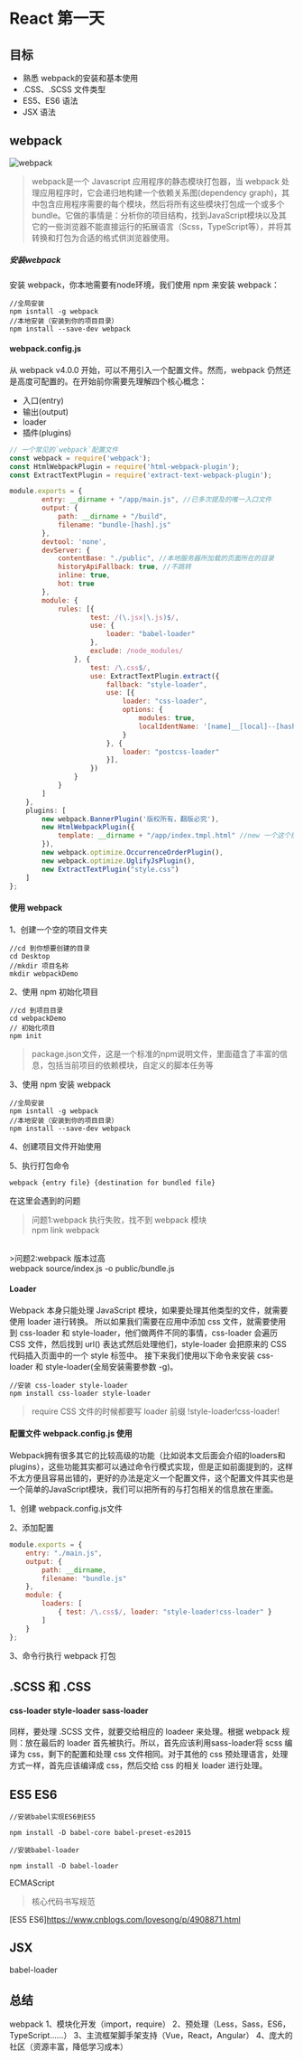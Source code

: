 # React 第一天

## 目标
* 熟悉 webpack的安装和基本使用
* .CSS、.SCSS 文件类型
* ES5、ES6 语法
* JSX 语法

## webpack
![webpack](http://www.runoob.com/wp-content/uploads/2017/01/what-is-webpack.png)

>webpack是一个 Javascript 应用程序的静态模块打包器，当 webpack 处理应用程序时，它会递归地构建一个依赖关系图(dependency graph)，其中包含应用程序需要的每个模块，然后将所有这些模块打包成一个或多个 bundle。它做的事情是：分析你的项目结构，找到JavaScript模块以及其它的一些浏览器不能直接运行的拓展语言（Scss，TypeScript等），并将其转换和打包为合适的格式供浏览器使用。


##### 安装webpack
安装 webpack，你本地需要有node环境，我们使用 npm 来安装 webpack：
```
//全局安装
npm isntall -g webpack
//本地安装（安装到你的项目目录）
npm install --save-dev webpack
```

#### webpack.config.js

从 webpack v4.0.0 开始，可以不用引入一个配置文件。然而，webpack 仍然还是高度可配置的。在开始前你需要先理解四个核心概念：

* 入口(entry)
* 输出(output)
* loader
* 插件(plugins)

```JavaScript
// 一个常见的`webpack`配置文件
const webpack = require('webpack');
const HtmlWebpackPlugin = require('html-webpack-plugin');
const ExtractTextPlugin = require('extract-text-webpack-plugin');

module.exports = {
        entry: __dirname + "/app/main.js", //已多次提及的唯一入口文件
        output: {
            path: __dirname + "/build",
            filename: "bundle-[hash].js"
        },
        devtool: 'none',
        devServer: {
            contentBase: "./public", //本地服务器所加载的页面所在的目录
            historyApiFallback: true, //不跳转
            inline: true,
            hot: true
        },
        module: {
            rules: [{
                    test: /(\.jsx|\.js)$/,
                    use: {
                        loader: "babel-loader"
                    },
                    exclude: /node_modules/
                }, {
                    test: /\.css$/,
                    use: ExtractTextPlugin.extract({
                        fallback: "style-loader",
                        use: [{
                            loader: "css-loader",
                            options: {
                                modules: true,
                                localIdentName: '[name]__[local]--[hash:base64:5]'
                            }
                        }, {
                            loader: "postcss-loader"
                        }],
                    })
                }
            }
        ]
    },
    plugins: [
        new webpack.BannerPlugin('版权所有，翻版必究'),
        new HtmlWebpackPlugin({
            template: __dirname + "/app/index.tmpl.html" //new 一个这个插件的实例，并传入相关的参数
        }),
        new webpack.optimize.OccurrenceOrderPlugin(),
        new webpack.optimize.UglifyJsPlugin(),
        new ExtractTextPlugin("style.css")
    ]
};
```

#### 使用 webpack
1、创建一个空的项目文件夹

```
//cd 到你想要创建的目录
cd Desktop
//mkdir 项目名称
mkdir webpackDemo
```
2、使用 npm 初始化项目

```
//cd 到项目目录
cd webpackDemo
// 初始化项目
npm init
```
>package.json文件，这是一个标准的npm说明文件，里面蕴含了丰富的信息，包括当前项目的依赖模块，自定义的脚本任务等

3、使用 npm 安装 webpack
```
//全局安装
npm isntall -g webpack
//本地安装（安装到你的项目目录）
npm install --save-dev webpack
```
4、创建项目文件开始使用

5、执行打包命令
```
webpack {entry file} {destination for bundled file}
```
在这里会遇到的问题

>问题1:webpack 执行失败，找不到 webpack 模块</br>
npm link webpack

</br>
>问题2:webpack 版本过高</br>
webpack source/index.js -o  public/bundle.js

#### Loader
Webpack 本身只能处理 JavaScript 模块，如果要处理其他类型的文件，就需要使用 loader 进行转换。
所以如果我们需要在应用中添加 css 文件，就需要使用到 css-loader 和 style-loader，他们做两件不同的事情，css-loader 会遍历 CSS 文件，然后找到 url() 表达式然后处理他们，style-loader 会把原来的 CSS 代码插入页面中的一个 style 标签中。
接下来我们使用以下命令来安装 css-loader 和 style-loader(全局安装需要参数 -g)。

```
//安装 css-loader style-loader
npm install css-loader style-loader
```

>require CSS 文件的时候都要写 loader 前缀 !style-loader!css-loader!

#### 配置文件 webpack.config.js 使用

Webpack拥有很多其它的比较高级的功能（比如说本文后面会介绍的loaders和plugins），这些功能其实都可以通过命令行模式实现，但是正如前面提到的，这样不太方便且容易出错的，更好的办法是定义一个配置文件，这个配置文件其实也是一个简单的JavaScript模块，我们可以把所有的与打包相关的信息放在里面。

1、创建 webpack.config.js文件

2、添加配置

```JavaScript
module.exports = {
    entry: "./main.js",
    output: {
        path: __dirname,
        filename: "bundle.js"
    },
    module: {
        loaders: [
            { test: /\.css$/, loader: "style-loader!css-loader" }
        ]
    }
};

```

3、命令行执行 webpack 打包

## .SCSS 和 .CSS

#### css-loader style-loader sass-loader

同样，要处理 .SCSS 文件，就要交给相应的 loadeer 来处理。根据 webpack 规则：放在最后的 loader 首先被执行。所以，首先应该利用sass-loader将 scss 编译为 css，剩下的配置和处理 css 文件相同。对于其他的 css 预处理语言，处理方式一样，首先应该编译成 css，然后交给 css 的相关 loader 进行处理。

## ES5 ES6
```
//安装babel实现ES6到ES5

npm install -D babel-core babel-preset-es2015
```

```
//安装babel-loader

npm install -D babel-loader
```
ECMAScript
>核心代码书写规范

[ES5 ES6]<https://www.cnblogs.com/lovesong/p/4908871.html>


## JSX
babel-loader


## 总结
webpack
1、模块化开发（import，require）
2、预处理（Less，Sass，ES6，TypeScript……）
3、主流框架脚手架支持（Vue，React，Angular）
4、庞大的社区（资源丰富，降低学习成本）
